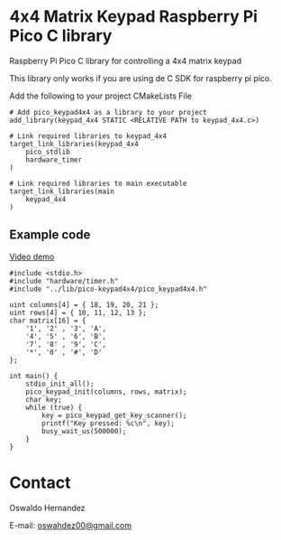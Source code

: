 # 4x4 Matrix Keypad Raspberry Pi Pico C library 
Raspberry Pi Pico C library for controlling a 4x4 matrix keypad 

This library only works if you are using de C SDK for raspberry pi pico.

Add the following to your project CMakeLists File
```
# Add pico_keypad4x4 as a library to your project
add_library(keypad_4x4 STATIC <RELATIVE PATH to keypad_4x4.c>)

# Link required libraries to keypad_4x4
target_link_libraries(keypad_4x4
    pico_stdlib
    hardware_timer
)

# Link required libraries to main executable
target_link_libraries(main
    keypad_4x4
)
```

## Example code
[Video demo](https://youtu.be/Z83b9P72imE)
```
#include <stdio.h>
#include "hardware/timer.h"
#include "../lib/pico-keypad4x4/pico_keypad4x4.h"

uint columns[4] = { 18, 19, 20, 21 };
uint rows[4] = { 10, 11, 12, 13 };
char matrix[16] = {
    '1', '2' , '3', 'A',
    '4', '5' , '6', 'B',
    '7', '8' , '9', 'C',
    '*', '0' , '#', 'D'
};

int main() {
    stdio_init_all();
    pico_keypad_init(columns, rows, matrix);
    char key;
    while (true) {
        key = pico_keypad_get_key_scanner();
        printf("Key pressed: %c\n", key);
        busy_wait_us(500000);
    }
}
```

# Contact
Oswaldo Hernandez

E-mail: oswahdez00@gmail.com
